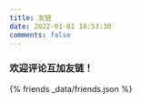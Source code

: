 ```yaml
---
title: 友链
date: 2022-01-01 18:53:30
comments: false
---
```

<h3> 欢迎评论互加友链！</h3>
{% friends _data/friends.json %}

